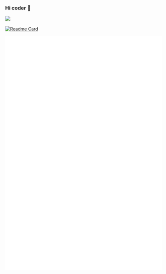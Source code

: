 ### Hi coder 👋

![](https://github-readme-stats.vercel.app/api?username=solido&count_private=true&show_icons=true&theme=radical)

[![Readme Card](https://github-readme-stats.vercel.app/api/pin/?username=anuraghazra&repo=github-readme-stats)](https://github.com/anuraghazra/github-readme-stats)

![Metrics](/github-metrics.svg)



